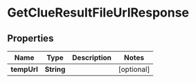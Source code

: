

# GetClueResultFileUrlResponse


## Properties

Name | Type | Description | Notes
------------ | ------------- | ------------- | -------------
**tempUrl** | **String** |  |  [optional]



